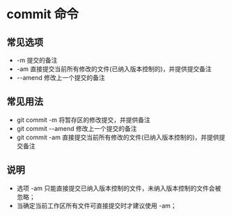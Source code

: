 # commit 命令

## 常见选项

- \-m 提交的备注
- \-am 直接提交当前所有修改的文件(已纳入版本控制的)，并提供提交备注
- \-\-amend 修改上一个提交的备注

## 常见用法

- git commit -m 将暂存区的修改提交，并提供备注
- git commit --amend 修改上一个提交的备注
- git commit -am 直接提交当前所有修改的文件(已纳入版本控制的)，并提供提交备注

## 说明

- 选项 \-am 只能直接提交已纳入版本控制的文件，未纳入版本控制的文件会被忽略；
- 当确定当前工作区所有文件可直接提交时才建议使用 \-am；

